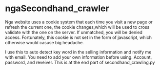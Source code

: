 # ngaSecondhand_crawler

Nga website uses a cookie system that each time you visit a new page or refresh the current one, the cookie changes,which will be used to cross validate 
with the one on the server. If unmatched, you will be denied access. Fortunately, this cookie is not set in the form of javascript, which otherwise would casuse big headache.

I use this to auto detect key word in the selling information and notify me with email.
You need to add your own information before using. Account, password, and reveiver.
This is at the end part of secondhand_crawling.py
